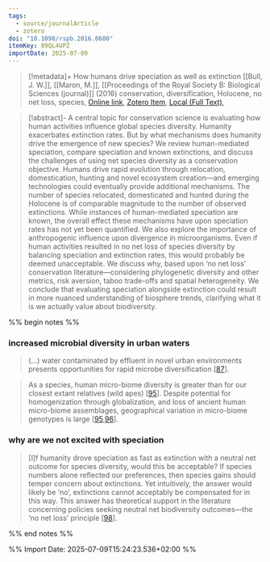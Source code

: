 ```yaml
---
tags:
  - source/journalArticle
  - zotero
doi: "10.1098/rspb.2016.0600"
itemKey: 89QL4UPZ
importDate: 2025-07-09
---
```

>[!metadata]+
> How humans drive speciation as well as extinction
> [[Bull, J. W.]], [[Maron, M.]], 
> [[Proceedings of the Royal Society B: Biological Sciences (journal)]] (2016)
> conservation, diversification, Holocene, no net loss, species, 
> [Online link](https://royalsocietypublishing.org/doi/10.1098/rspb.2016.0600), [Zotero Item](zotero://select/library/items/89QL4UPZ), [Local (Full Text)](file://C:/Users/aburg/Documents/references/zotero/storage/33FRCAFL/Bull2016_HowHumans.pdf), 

>[!abstract]-
>A central topic for conservation science is evaluating how human activities influence global species diversity. Humanity exacerbates extinction rates. But by what mechanisms does humanity drive the emergence of new species? We review human-mediated speciation, compare speciation and known extinctions, and discuss the challenges of using net species diversity as a conservation objective. Humans drive rapid evolution through relocation, domestication, hunting and novel ecosystem creation—and emerging technologies could eventually provide additional mechanisms. The number of species relocated, domesticated and hunted during the Holocene is of comparable magnitude to the number of observed extinctions. While instances of human-mediated speciation are known, the overall effect these mechanisms have upon speciation rates has not yet been quantified. We also explore the importance of anthropogenic influence upon divergence in microorganisms. Even if human activities resulted in no net loss of species diversity by balancing speciation and extinction rates, this would probably be deemed unacceptable. We discuss why, based upon ‘no net loss’ conservation literature—considering phylogenetic diversity and other metrics, risk aversion, taboo trade-offs and spatial heterogeneity. We conclude that evaluating speciation alongside extinction could result in more nuanced understanding of biosphere trends, clarifying what it is we actually value about biodiversity.

%% begin notes %%
### increased microbial diversity in urban waters
>(...) water contaminated by effluent in novel urban environments presents opportunities for rapid microbe diversification \[[87](https://royalsocietypublishing.org/doi/10.1098/rspb.2016.0600#RSPB20160600C87)].

>As a species, human micro-biome diversity is greater than for our closest extant relatives (wild apes) \[[95](https://royalsocietypublishing.org/doi/10.1098/rspb.2016.0600#RSPB20160600C95)]. Despite potential for homogenization through globalization, and loss of ancient human micro-biome assemblages, geographical variation in micro-biome genotypes is large \[[95](https://royalsocietypublishing.org/doi/10.1098/rspb.2016.0600#RSPB20160600C95),[96](https://royalsocietypublishing.org/doi/10.1098/rspb.2016.0600#RSPB20160600C96)].
### why are we not excited with speciation
>\[I]f humanity drove speciation as fast as extinction with a neutral net outcome for species diversity, would this be acceptable? If species numbers alone reflected our preferences, then species gains should temper concern about extinctions. Yet intuitively, the answer would likely be ‘no’, extinctions cannot acceptably be compensated for in this way. This answer has theoretical support in the literature concerning policies seeking neutral net biodiversity outcomes—the ‘no net loss’ principle \[[98](https://royalsocietypublishing.org/doi/10.1098/rspb.2016.0600#RSPB20160600C98)].

%% end notes %%

%% Import Date: 2025-07-09T15:24:23.536+02:00 %%
